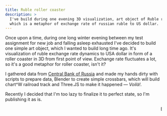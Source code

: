 ```yaml
---
title: Ruble roller coaster
description: >
  I've build during one evening 3D visualization, art object of Ruble roller coaster,
  which is a metaphor of exchange rate of russian ruble to US dollar.
---
```


Once upon a time, during one long winter evening between my test assignment for new job and falling asleep exhausted I've decided to build one simple art object, which I wanted to build long time ago. It's visualization of ruble exchange rate dynamics to USA dollar in form of a roller coaster in 3D from first point of view. Exchange rate fluctuates a lot, so it's a good metaphor for roller coaster, isn't it?

I gathered data from <a href="http://www.cbr.ru/currency_base/dynamics/?UniDbQuery.Posted=True&UniDbQuery.VAL_NM_RQ=r01235" target="_blank">Central Bank of Russia</a> and made my hands dirty with scripts to prepare data, Blender to create simple crossbars, which will build chart^W railroad track and Three.JS to make it happened — _Voilà!_.

Recently I decided that I'm too lazy to finalize it to perfect state, so I'm publishing it as is.

<a href="/ruble-roller-coaster" target="_blank">
	<marquee >Enjoy! 🎢</marquee>
</a>
